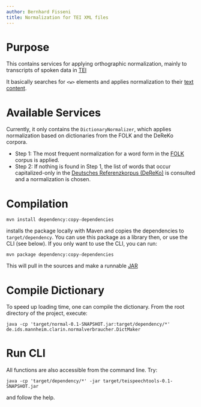 ```yaml
---
author: Bernhard Fisseni
title: Normalization for TEI XML files
---
```


# Purpose

This contains services for applying orthographic normalization, mainly to transcripts 
of spoken data in [TEI](http://www.tei-c.org/release/doc/tei-p5-doc/en/html/TS.html)

It basically searches for `<w>` elements and applies normalization to their
[text content](https://www.w3schools.com/xml/prop_element_textcontent.asp). 


# Available Services

Currently, it only contains the `DictionaryNormalizer`, which applies normalization
based on dictionaries from the FOLK and the DeReKo corpora.

- Step 1: The most frequent normalization for a word form in the
  [FOLK](http://agd.ids-mannheim.de/folk.shtml) corpus is applied.
- Step 2: If nothing is found in Step 1, the list of words that occur
  capitalized-only in the [Deutsches Referenzkorpus
  (DeReKo)](http://www1.ids-mannheim.de/kl/projekte/korpora.html)
  is consulted and a normalization is chosen.


# Compilation

    mvn install dependency:copy-dependencies
    
installs the package locally with Maven and copies the dependencies to
`target/dependency`.  You can use this package as a library then, or
use the CLI (see below).  If you only want to use the CLI, you can run:

    mvn package dependency:copy-dependencies

This will pull in the sources and make a runnable [JAR](https://en.wikipedia.org/wiki/JAR_%28file_format%29)



# Compile Dictionary

To speed up loading time, one can compile the dictionary.  From the root directory 
of the project, execute:

    java -cp 'target/normal-0.1-SNAPSHOT.jar:target/dependency/*' de.ids.mannheim.clarin.normalverbraucher.DictMaker
    

# Run CLI

All functions are also accessible from the command line.  Try:

	java -cp 'target/dependency/*' -jar target/teispeechtools-0.1-SNAPSHOT.jar

and follow the help.